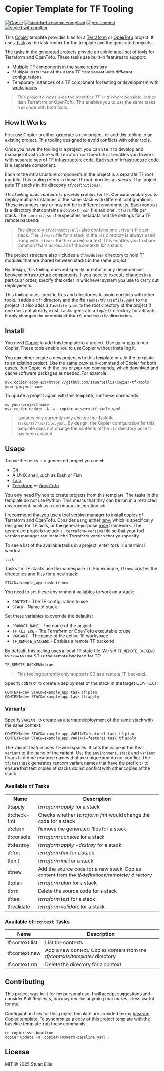 <!--
SPDX-FileCopyrightText: 2025-present Stuart Ellis <stuart@stuartellis.name>

SPDX-License-Identifier: MIT
-->

# Copier Template for TF Tooling

[![Copier](https://img.shields.io/endpoint?url=https://raw.githubusercontent.com/copier-org/copier/master/img/badge/badge-grayscale-inverted-border-orange.json)](https://github.com/copier-org/copier) [![standard-readme compliant](https://img.shields.io/badge/readme%20style-standard-brightgreen.svg?style=flat-square)](https://github.com/RichardLitt/standard-readme) [![pre-commit](https://img.shields.io/badge/pre--commit-enabled-brightgreen?logo=pre-commit)](https://github.com/pre-commit/pre-commit) [![styled with prettier](https://img.shields.io/badge/styled_with-prettier-ff69b4.svg)](https://github.com/prettier/prettier)

This [Copier](https://copier.readthedocs.io/en/stable/) template provides files for a [Terraform](https://www.terraform.io/) or [OpenTofu](https://opentofu.org/) project. It uses [Task](https://taskfile.dev) as the task runner for the template and the generated projects.

The tasks in the generated projects provide an opinionated set of tools for Terraform and OpenTofu. These tasks use built-in features to support:

- Multiple TF components in the same repository
- Multiple instances of the same TF component with different configurations
- Temporary instances of a TF component for testing or development with [workspaces](https://opentofu.org/docs/language/state/workspaces/).

> This project always uses the identifier _TF_ or _tf_ where possible, rather than Terraform or OpenTofu. This enables you to use the same tasks and code with both tools.

## How It Works

First use Copier to either generate a new project, or add this tooling to an existing project. This tooling designed to avoid conflicts with other tools.

Once you have the tooling in a project, you can use it to develop and manage infrastructure with Terraform or OpenTofu. It enables you to work with separate sets of TF infrastructure code. Each set of infrastructure code is a separate component.

Each of the infrastructure components in the project is a separate TF root module. This tooling refers to these TF root modules as _stacks_. The project puts TF stacks in the directory `tf/definitions/`.

This tooling uses _contexts_ to provide profiles for TF. Contexts enable you to deploy multiple instances of the same stack with different configurations. These instances may or may not be in different environments. Each context is a directory that contains a `context.json` file and one `.tfvars` file per stack. The `context.json` file specifies metadata and the settings for a TF remote backend.

> The directory `tf/contexts/all/` also contains one `.tfvars` file per stack. The `.tfvars` file for a stack in the `all` directory is always used along with `.tfvars` for the current context. This enables you to share common tfvars across all of the contexts for a stack.

The project structure also includes a `tf/modules/` directory to hold TF modules that are shared between stacks in the same project.

By design, this tooling does not specify or enforce any dependencies between infrastructure components. If you need to execute changes in a particular order, specify that order in whichever system you use to carry out deployments.

This tooling uses specific files and directories to avoid conflicts with other tools. It adds a `tf/` directory and the file `tasks/tf/Taskfile.yaml` to the project. It also adds a `Taskfile,yaml` to the root directory of the project if one does not already exist. Tasks generate a `tmp/tf/` directory for artifacts. It only changes the contents of the `tf/` and `tmp/tf/` directories.

## Install

You need [Copier](https://copier.readthedocs.io/en/stable/) to add this template to a project. Use [uv](https://docs.astral.sh/uv/) or [pipx](https://pipx.pypa.io/) to run Copier. These tools enable you to use Copier without installing it.

You can either create a new project with this template or add the template to an existing project. Use the same _copy_ sub-command of Copier for both cases. Run Copier with the _uvx_ or _pipx run_ commands, which download and cache software packages as needed. For example:

```shell
uvx copier copy git+https://github.com/stuartellis/copier-tf-tools your-project-name
```

To update a project again with this template, run these commands:

```shell
cd your-project-name
uvx copier update -A -a .copier-answers-tf-tools.yaml .
```

> Updates only currently only change the Taskfile `tasks/tf/Taskfile.yaml`. By design, the Copier configuration for this template does not change the contents of the `tf/` directory once it has been created. 

## Usage

To use the tasks in a generated project you need:

- [Git](https://git-scm.com/)
- A UNIX shell, such as Bash or Fish
- [Task](https://taskfile.dev)
- [Terraform](https://www.terraform.io/) or [OpenTofu](https://opentofu.org/)

You only need Python to create projects from this template. The tasks in the template do not use Python. This means that they can be run in a restricted environment, such as a continuous integration job.

I recommend that you use a tool version manager to install copies of Terraform and OpenTofu. Consider using either [tenv](https://tofuutils.github.io/tenv/), which is specifically designed for TF tools, or the general-purpose [mise](https://mise.jdx.dev/) framework. The generated projects include a `.terraform-version` file so that your tool version manager can install the Terraform version that you specify.

To see a list of the available tasks in a project, enter _task_ in a terminal window:

```shell
task
```

Tasks for TF stacks use the namespace `tf`. For example, `tf:new` creates the directories and files for a new stack:

```shell
STACK=example_app task tf:new
```

You need to set these environment variables to work on a stack:

- `CONTEXT` - The TF configuration to use
- `STACK` - Name of stack

Set these variables to override the defaults:

- `PRODUCT_NAME` - The name of the project
- `TF_CLI_EXE` - The Terraform or OpenTofu executable to use
- `VARIANT` - The name of the active TF workspace
- `TF_REMOTE_BACKEND` - Enables a remote TF backend

By default, this tooling uses a local TF state file. We set `TF_REMOTE_BACKEND` to `true` to use S3 as the remote backend for TF:

```shell
TF_REMOTE_BACKEND=true
```

> This tooling currently only supports S3 as a remote TF backend.

Specify `CONTEXT` to create a deployment of the stack in the target CONTEXT:

```shell
CONTEXT=dev STACK=example_app task tf:plan
CONTEXT=dev STACK=example_app task tf:apply
```

### Variants

Specify `VARIANT` to create an alternate deployment of the same stack with the same context:

```shell
CONTEXT=dev STACK=example_app VARIANT=feature1 task tf:plan
CONTEXT=dev STACK=example_app VARIANT=feature1 task tf:apply
```

The variant feature uses TF workspaces. It sets the value of the tfvar `variant` to the name of the variant. Use the `environment`, `stack` and `variant` tfvars to define resource names that are unique and do not conflict. The `tf:test` task generates random variant names that have the prefix `t-` to ensure that test copies of stacks do not conflict with other copies of the stack.

### Available `tf` Tasks

| Name         | Description                                                                                       |
| ------------ | ------------------------------------------------------------------------------------------------- |
| tf:apply     | _terraform apply_ for a stack                                                                     |
| tf:check-fmt | Checks whether _terraform fmt_ would change the code for a stack                                  |
| tf:clean     | Remove the generated files for a stack                                                            |
| tf:console   | _terraform console_ for a stack                                                                   |
| tf:destroy   | _terraform apply -destroy_ for a stack                                                            |
| tf:fmt       | _terraform fmt_ for a stack                                                                       |
| tf:init      | _terraform init_ for a stack                                                                      |
| tf:new       | Add the source code for a new stack. Copies content from the _tf/definitions/template/_ directory |
| tf:plan      | _terraform plan_ for a stack                                                                      |
| tf:rm        | Delete the source code for a stack                                                                |
| tf:test      | _terraform test_ for a stack                                                                      |
| tf:validate  | _terraform validate_ for a stack                                                                  |

### Available `tf:context` Tasks

| Name            | Description                                                                  |
| --------------- | ---------------------------------------------------------------------------- |
| tf:context:list | List the contexts                                                            |
| tf:context:new  | Add a new context. Copies content from the _tf/contexts/template/_ directory |
| tf:context:rm   | Delete the directory for a context                                           |

## Contributing

This project was built for my personal use. I will accept suggestions and consider Pull Requests, but may decline anything that makes it less useful for me.

Configuration files for this project template are provided by my [baseline](https://github.com/stuartellis/copier-sve-baseline) Copier template. To synchronize a copy of this project template with the baseline template, run these commands:

```shell
cd copier-sve-baseline
copier update -a .copier-answers-baseline.yaml .
```

## License

MIT © 2025 Stuart Ellis
